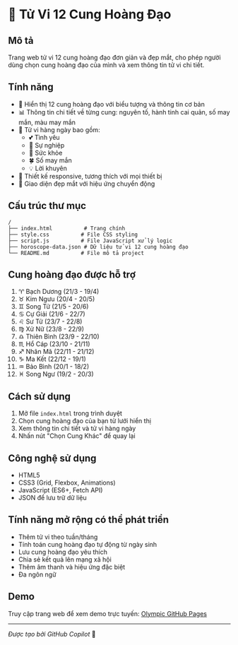 # 🌟 Tử Vi 12 Cung Hoàng Đạo

## Mô tả
Trang web tử vi 12 cung hoàng đạo đơn giản và đẹp mắt, cho phép người dùng chọn cung hoàng đạo của mình và xem thông tin tử vi chi tiết.

## Tính năng
- 🔮 Hiển thị 12 cung hoàng đạo với biểu tượng và thông tin cơ bản
- 📊 Thông tin chi tiết về từng cung: nguyên tố, hành tinh cai quản, số may mắn, màu may mắn
- 🌙 Tử vi hàng ngày bao gồm:
  - 💕 Tình yêu
  - 💼 Sự nghiệp  
  - 🏥 Sức khỏe
  - 🍀 Số may mắn
  - 💡 Lời khuyên
- 📱 Thiết kế responsive, tương thích với mọi thiết bị
- 🎨 Giao diện đẹp mắt với hiệu ứng chuyển động

## Cấu trúc thư mục
```
/
├── index.html          # Trang chính
├── style.css          # File CSS styling
├── script.js          # File JavaScript xử lý logic
├── horoscope-data.json # Dữ liệu tử vi 12 cung hoàng đạo
└── README.md          # File mô tả project
```

## Cung hoàng đạo được hỗ trợ
1. ♈ Bạch Dương (21/3 - 19/4)
2. ♉ Kim Ngưu (20/4 - 20/5)
3. ♊ Song Tử (21/5 - 20/6)
4. ♋ Cự Giải (21/6 - 22/7)
5. ♌ Sư Tử (23/7 - 22/8)
6. ♍ Xử Nữ (23/8 - 22/9)
7. ♎ Thiên Bình (23/9 - 22/10)
8. ♏ Hổ Cáp (23/10 - 21/11)
9. ♐ Nhân Mã (22/11 - 21/12)
10. ♑ Ma Kết (22/12 - 19/1)
11. ♒ Bảo Bình (20/1 - 18/2)
12. ♓ Song Ngư (19/2 - 20/3)

## Cách sử dụng
1. Mở file `index.html` trong trình duyệt
2. Chọn cung hoàng đạo của bạn từ lưới hiển thị
3. Xem thông tin chi tiết và tử vi hàng ngày
4. Nhấn nút "Chọn Cung Khác" để quay lại

## Công nghệ sử dụng
- HTML5
- CSS3 (Grid, Flexbox, Animations)
- JavaScript (ES6+, Fetch API)
- JSON để lưu trữ dữ liệu

## Tính năng mở rộng có thể phát triển
- Thêm tử vi theo tuần/tháng
- Tính toán cung hoàng đạo tự động từ ngày sinh
- Lưu cung hoàng đạo yêu thích
- Chia sẻ kết quả lên mạng xã hội
- Thêm âm thanh và hiệu ứng đặc biệt
- Đa ngôn ngữ

## Demo
Truy cập trang web để xem demo trực tuyến: [Olympic GitHub Pages](https://chungnn.github.io/olympic.github.io/)

---
*Được tạo bởi GitHub Copilot* 🤖
